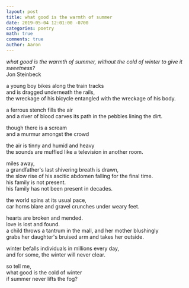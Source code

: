 ```yaml
---
layout: post
title: what good is the warmth of summer
date: 2019-05-04 12:01:00 -0700
categories: poetry
math: true
comments: true
author: Aaron
---
```


*what good is the warmth of summer, without the cold of winter to give it sweetness?*  
Jon Steinbeck

a young boy bikes along the train tracks  
and is dragged underneath the rails,  
the wreckage of his bicycle entangled with the wreckage of his body.  

a ferrous stench fills the air  
and a river of blood carves its path in the pebbles lining the dirt.  

though there is a scream  
and a murmur amongst the crowd  

the air is tinny and humid and heavy  
the sounds are muffled like a television in another room.  

miles away,  
a grandfather's last shivering breath is drawn,  
the slow rise of his ascitic abdomen falling for the final time.  
his family is not present.  
his family has not been present in decades.  

the world spins at its usual pace,  
car horns blare and gravel crunches under weary feet.  

hearts are broken and mended.  
love is lost and found.  
a child throws a tantrum in the mall, and her mother blushingly  
grabs her daughter's bruised arm and takes her outside.  

winter befalls individuals in millions every day,  
and for some, the winter will never clear.  

so tell me,  
what good is the cold of winter  
if summer never lifts the fog?


